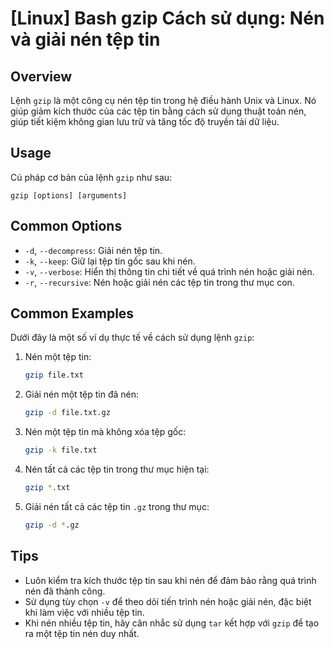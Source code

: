 # [Linux] Bash gzip Cách sử dụng: Nén và giải nén tệp tin

## Overview
Lệnh `gzip` là một công cụ nén tệp tin trong hệ điều hành Unix và Linux. Nó giúp giảm kích thước của các tệp tin bằng cách sử dụng thuật toán nén, giúp tiết kiệm không gian lưu trữ và tăng tốc độ truyền tải dữ liệu.

## Usage
Cú pháp cơ bản của lệnh `gzip` như sau:

```
gzip [options] [arguments]
```

## Common Options
- `-d`, `--decompress`: Giải nén tệp tin.
- `-k`, `--keep`: Giữ lại tệp tin gốc sau khi nén.
- `-v`, `--verbose`: Hiển thị thông tin chi tiết về quá trình nén hoặc giải nén.
- `-r`, `--recursive`: Nén hoặc giải nén các tệp tin trong thư mục con.

## Common Examples
Dưới đây là một số ví dụ thực tế về cách sử dụng lệnh `gzip`:

1. Nén một tệp tin:
   ```bash
   gzip file.txt
   ```

2. Giải nén một tệp tin đã nén:
   ```bash
   gzip -d file.txt.gz
   ```

3. Nén một tệp tin mà không xóa tệp gốc:
   ```bash
   gzip -k file.txt
   ```

4. Nén tất cả các tệp tin trong thư mục hiện tại:
   ```bash
   gzip *.txt
   ```

5. Giải nén tất cả các tệp tin `.gz` trong thư mục:
   ```bash
   gzip -d *.gz
   ```

## Tips
- Luôn kiểm tra kích thước tệp tin sau khi nén để đảm bảo rằng quá trình nén đã thành công.
- Sử dụng tùy chọn `-v` để theo dõi tiến trình nén hoặc giải nén, đặc biệt khi làm việc với nhiều tệp tin.
- Khi nén nhiều tệp tin, hãy cân nhắc sử dụng `tar` kết hợp với `gzip` để tạo ra một tệp tin nén duy nhất.